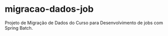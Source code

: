 # migracao-dados-job
Projeto de Migração de Dados do Curso para Desenvolvimento de jobs com Spring Batch.
